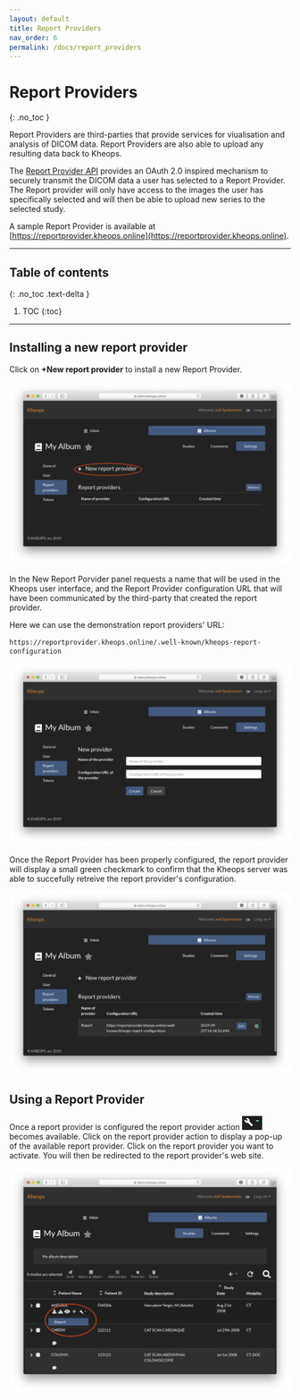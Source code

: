 ```yaml
---
layout: default
title: Report Providers
nav_order: 6
permalink: /docs/report_providers
---
```


# Report Providers
{: .no_toc }

Report Providers are third-parties that provide services for viualisation and analysis of DICOM data. Report Providers are also able to upload any resulting data back to Kheops.

The [Report Provider API](https://github.com/OsiriX-Foundation/KheopsAuthorization/wiki/Report-Providers-API) provides an OAuth 2.0 inspired mechanism to securely transmit the DICOM data a user has selected to a Report Provider. The Report provider will only have access to the images the user has specifically selected and will then be able to upload new series to the selected study.

A sample Report Provider is available at [https://reportprovider.kheops.online](https://reportprovider.kheops.online).

---

## Table of contents
{: .no_toc .text-delta }

1. TOC
{:toc}

---

## Installing a new report provider

Click on **+New report provider** to install a new Report Provider.

![Click New Report Provider](/img/click_new_report_provider.png)

In the New Report Porvider panel requests a name that will be used in the Kheops user interface, and the Report Provider configuration URL that will have been communicated by the third-party that created the report provider.

Here we can use the demonstration report providers' URL:

```URL
https://reportprovider.kheops.online/.well-known/kheops-report-configuration
```

![New Report Provier](/img/new_report_provider.png)

Once the Report Provider has been properly configured, the report provider will display a small green checkmark to confirm that the Kheops server was able to succefully retreive the report provider's configuration.

![Configure Report Provider](/img/configured_report_provider.png)

## Using a Report Provider

Once a report provider is configured the report provider action ![Report Provider Action](/img/report_provider_action.png) becomes available. Click on the report provider action to display a pop-up of the available report provider. Click on the report provider you want to activate. You will then be redirected to the report provider's web site.

![](/img/click_report_provider_action.png)
